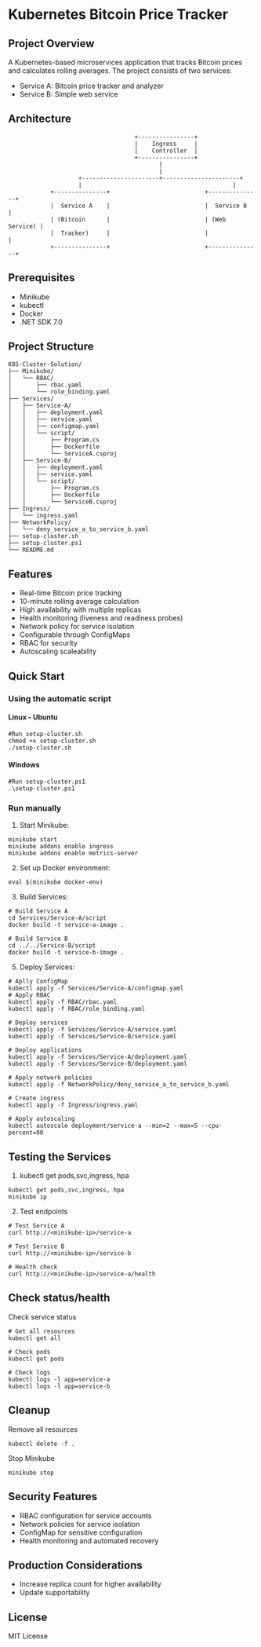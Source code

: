 # Kubernetes Bitcoin Price Tracker

## Project Overview
A Kubernetes-based microservices application that tracks Bitcoin prices and calculates rolling averages. The project consists of two services:
- Service A: Bitcoin price tracker and analyzer
- Service B: Simple web service

## Architecture
```
                                    +----------------+
                                    |    Ingress     |
                                    |    Controller  |
                                    +----------------+
                                           |
                                           |
                    +----------------------+----------------------+
                    |                                           |
            +---------------+                           +---------------+
            |  Service A    |                           |  Service B    |
            | (Bitcoin      |                           | (Web Service) |
            |  Tracker)     |                           |               |
            +---------------+                           +---------------+
```

## Prerequisites
- Minikube
- kubectl
- Docker
- .NET SDK 7.0

## Project Structure
```
K8S-Cluster-Solution/
├── Minikube/
│   └── RBAC/
│       ├── rbac.yaml
│       └── role_binding.yaml
├── Services/
│   ├── Service-A/
│   │   ├── deployment.yaml
│   │   ├── service.yaml
│   │   ├── configmap.yaml
│   │   └── script/
│   │       ├── Program.cs
│   │       ├── Dockerfile
│   │       └── ServiceA.csproj
│   ├── Service-B/
│   │   ├── deployment.yaml
│   │   ├── service.yaml
│   │   └── script/
│   │       ├── Program.cs
│   │       ├── Dockerfile
│   │       └── ServiceB.csproj
├── Ingress/
│   └── ingress.yaml
├── NetworkPolicy/
│   └── deny_service_a_to_service_b.yaml
├── setup-cluster.sh
├── setup-cluster.ps1
└── README.md
```

## Features

- Real-time Bitcoin price tracking
- 10-minute rolling average calculation
- High availability with multiple replicas
- Health monitoring (liveness and readiness probes)
- Network policy for service isolation
- Configurable through ConfigMaps
- RBAC for security
- Autoscaling scaleability

## Quick Start
### Using the automatic script
#### Linux - Ubuntu
```
#Run setup-cluster.sh
chmod +x setup-cluster.sh
./setup-cluster.sh
```
#### Windows
```
#Run setup-cluster.ps1
.\setup-cluster.ps1
```
### Run manually
1. Start Minikube:
```
minikube start
minikube addons enable ingress
minikube addons enable metrics-server
```
2. Set up Docker environment:
```
eval $(minikube docker-env) 
```
3. Build Services:
```
# Build Service A
cd Services/Service-A/script
docker build -t service-a-image .

# Build Service B
cd ../../Service-B/script
docker build -t service-b-image .
```
5. Deploy Services:
```
# Aplly ConfigMap
kubectl apply -f Services/Service-A/configmap.yaml
# Apply RBAC
kubectl apply -f RBAC/rbac.yaml
kubectl apply -f RBAC/role_binding.yaml

# Deploy services
kubectl apply -f Services/Service-A/service.yaml
kubectl apply -f Services/Service-B/service.yaml

# Deploy applications
kubectl apply -f Services/Service-A/deployment.yaml
kubectl apply -f Services/Service-B/deployment.yaml

# Apply network policies
kubectl apply -f NetworkPolicy/deny_service_a_to_service_b.yaml

# Create ingress
kubectl apply -f Ingress/ingress.yaml

# Apply autoscaling
kubectl autoscale deployment/service-a --min=2 --max=5 --cpu-percent=80
```
## Testing the Services
1. kubectl get pods,svc,ingress, hpa
```
kubectl get pods,svc,ingress, hpa
minikube ip
```
2. Test endpoints
```
# Test Service A
curl http://<minikube-ip>/service-a

# Test Service B
curl http://<minikube-ip>/service-b

# Health check
curl http://<minikube-ip>/service-a/health
```

## Check status/health
Check service status
```
# Get all resources
kubectl get all

# Check pods
kubectl get pods

# Check logs
kubectl logs -l app=service-a
kubectl logs -l app=service-b
```
## Cleanup
Remove all resources
```
kubectl delete -f .
```
Stop Minikube
```
minikube stop
```
## Security Features
- RBAC configuration for service accounts
- Network policies for service isolation
- ConfigMap for sensitive configuration
- Health monitoring and automated recovery
## Production Considerations
- Increase replica count for higher availability
- Update supportability
## License
MIT License
